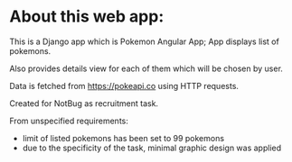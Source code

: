 # About this web app:

This is a Django app which is Pokemon Angular App;
App displays list of pokemons.

Also provides details view for each of them which will be chosen by user.

Data is fetched from https://pokeapi.co using HTTP requests.

Created for NotBug as recruitment task.

From unspecified requirements:
- limit of listed pokemons has been set to 99 pokemons
- due to the specificity of the task, minimal graphic design was applied
